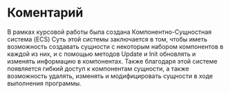 # Коментарий

В рамках курсовой работы была создана Компонентно-Сущностная система (ECS) 
Суть этой системы заключается в том, чтобы иметь возможность создавать сущности с некоторым набором компонентов в каждой из них, и с помощью методов Update и Init обновлять и изменять информацию в компонентах. Также благодаря этой системе появляется гибкий доступ к компонентам сущности, а также возможность удалять, изменять и модифицировать сущности в ходе выполнения программы.
